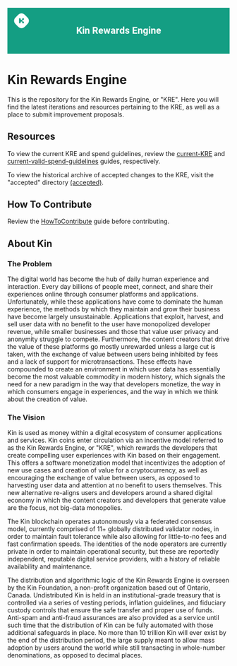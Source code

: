 ![KRE](kinrewardsengine.png)
# Kin Rewards Engine
This is the repository for the Kin Rewards Engine, or "KRE". Here you will find the latest iterations and resources pertaining to the KRE, as well as a place to submit improvement proposals.

## Resources
To view the current KRE and spend guidelines, review the [current-KRE](current.md) and [current-valid-spend-guidelines](current-valid-spend-guidelines.md) guides, respectively.

To view the historical archive of accepted changes to the KRE, visit the "accepted" directory [(accepted)](accepted).

## How To Contribute
Review the [HowToContribute](HowToContribute.md) guide before contributing.

## About Kin 
### The Problem
The digital world has become the hub of daily human experience and interaction. Every day billions of people meet, connect, and share their experiences online through consumer platforms and applications. Unfortunately, while these applications have come to dominate the human experience, the methods by which they maintain and grow their business have become largely unsustainable. Applications that exploit, harvest, and sell user data with no benefit to the user have monopolized developer revenue, while smaller businesses and those that value user privacy and anonymity struggle to compete. Furthermore, the content creators that drive the value of these platforms go mostly unrewarded unless a large cut is taken, with the exchange of value between users being inhibited by fees and a lack of support for microtransactions. These effects have compounded to create an environment in which user data has essentially become the most valuable commodity in modern history, which signals the need for a new paradigm in the way that developers monetize, the way in which consumers engage in experiences, and the way in which we think about the creation of value.
### The Vision
Kin is used as money within a digital ecosystem of consumer applications and services. Kin coins enter circulation via an incentive model referred to as the Kin Rewards Engine, or "KRE", which rewards the developers that create compelling user experiences with Kin based on their engagement. This offers a software monetization model that incentivizes the adoption of new use cases and creation of value for a cryptocurrency, as well as encouraging the exchange of value between users, as opposed to harvesting user data and attention at no benefit to users themselves. This new alternative re-aligns users and developers around a shared digital economy in which the content creators and developers that generate value are the focus, not big-data monopolies.

The Kin blockchain operates autonomously via a federated consensus model, currently comprised of 11+ globally distributed validator nodes, in order to maintain fault tolerance while also allowing for little-to-no fees and fast confirmation speeds. The identities of the node operators are currently private in order to maintain operational security, but these are reportedly independent, reputable digital service providers, with a history of reliable availability and maintenance.

The distribution and algorithmic logic of the Kin Rewards Engine is overseen by the Kin Foundation, a non-profit organization based out of Ontario, Canada. Undistributed Kin is held in an institutional-grade treasury that is controlled via a series of vesting periods, inflation guidelines, and fiduciary custody controls that ensure the safe transfer and proper use of funds. Anti-spam and anti-fraud assurances are also provided as a service until such time that the distribution of Kin can be fully automated with those additional safeguards in place. No more than 10 trillion Kin will ever exist by the end of the distribution period, the large supply meant to allow mass adoption by users around the world while still transacting in whole-number denominations, as opposed to decimal places.

